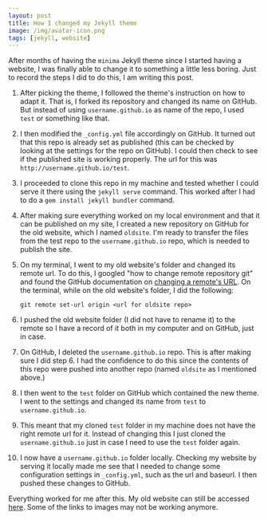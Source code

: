```yaml
---
layout: post
title: How I changed my Jekyll theme
image: /img/avatar-icon.png
tags: [jekyll, website]
---
```


After months of having the `minima` Jekyll theme since I started having a website, I was finally able to change it to something a little less boring. Just to record the steps I did to do this, I am writing this post. 

1. After picking the theme, I followed the theme's instruction on how to adapt it. That is, I forked its repository and changed its name on GitHub. But instead of using `username.github.io` as name of the repo, I used `test` or something like that.

2. I then modified the `_config.yml` file accordingly on GitHub. It turned out that this repo is already set as published (this can be checked by looking at the settings for the repo on GitHub). I could then check to see if the published site is working properly. The url for this was `http://username.github.io/test`.

3. I proceeded to clone this repo in my machine and tested whether I could serve it there using the `jekyll serve` command. This worked after I had to do a `gem install jekyll bundler` command.

4. After making sure everything worked on my local environment and that it can be published on my site, I created a new repository on GitHub for the old website, which I named `oldsite`. I'm ready to transfer the files from the test repo to the `username.github.io` repo, which is needed to publish the site.

5. On my terminal, I went to my old website's folder and changed its remote url. To do this, I googled "how to change remote repository git" and found the GitHub documentation on [changing a remote's URL](https://help.github.com/articles/changing-a-remote-s-url/). On the terminal, while on the old website's folder, I did the following:

    ```
    git remote set-url origin <url for oldsite repo>
    ```

6. I pushed the old website folder (I did not have to rename it) to the remote so I have a record of it both in my computer and on GitHub, just in case.

7. On GitHub, I deleted the `username.github.io` repo. This is after making sure I did step 6. I had the confidence to do this since the contents of this repo were pushed into another repo (named `oldsite` as I mentioned above.)

8. I then went to the `test` folder on GitHub which contained the new theme. I went to the settings and changed its name from `test` to `username.github.io`. 

9. This meant that my cloned `test` folder in my machine does not have the right remote url for it. Instead of changing this I just cloned the `username.github.io` just in case I need to use the `test` folder again.

10. I now have a `username.github.io` folder locally. Checking my website by serving it locally made me see that I needed to change some configuration settings in `_config.yml`, such as the url and baseurl. I then pushed these changes to GitHub.

Everything worked for me after this. My old website can still be accessed [here](http://alonavarshal.com/oldsite/). Some of the links to images may not be working anymore. 